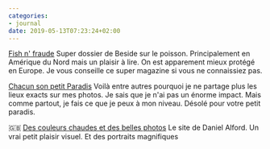 ```yaml
---
categories:
- journal
date: 2019-05-13T07:23:24+02:00
---
```


[Fish n' fraude](https://beside.media/fr/dossier/arriere-gout/) Super dossier de Beside sur le poisson. Principalement en Amérique du Nord mais un plaisir à lire. On est apparement mieux protégé en Europe. Je vous conseille ce super magazine si vous ne connaissiez pas.

[Chacun son petit Paradis](https://petitbivouac.com/ces-paradis-secrets-quil-ne-faut-pas-devoiler/) Voilà entre autres pourquoi je ne partage plus les lieux exacts sur mes photos. Je sais que je n'ai pas un énorme impact. Mais comme partout, je fais ce que je peux à mon niveau. Désolé pour votre petit paradis.

🇬🇧 [Des couleurs chaudes et des belles photos](http://www.danielalford.co.uk/personalprojects#/emily-x-pen-y-fan/) Le site de Daniel Alford. Un vrai petit plaisir visuel. Et des portraits magnifiques
